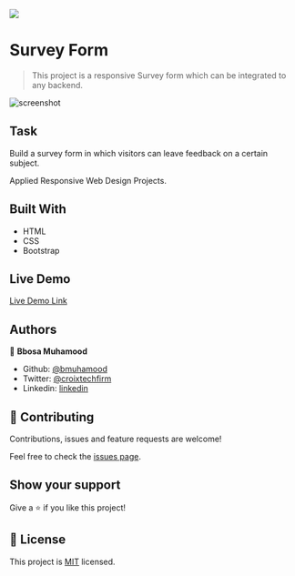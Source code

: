![](https://img.shields.io/badge/Microverse-blueviolet)

# Survey Form

> This project is a responsive Survey form which can be integrated to any backend.

![screenshot]()

## Task
Build a survey form in which visitors can leave feedback on a certain subject.

Applied Responsive Web Design Projects.

## Built With

- HTML
- CSS
- Bootstrap

## Live Demo

[Live Demo Link](https://bmuhamood.github.io/microversecolab/)

## Authors

👤 **Bbosa Muhamood**

- Github: [@bmuhamood](https://github.com/bmuhamood)
- Twitter: [@croixtechfirm](https://twitter.com/croixtechfirm)
- Linkedin: [linkedin](https://www.linkedin.com/in/bbosa-muhamood-06845576/)

## 🤝 Contributing

Contributions, issues and feature requests are welcome!

Feel free to check the [issues page](https://github.com/bmuhamood/microversecolab/issues).

## Show your support

Give a ⭐️ if you like this project!

## 📝 License

This project is [MIT](lic.url) licensed.


